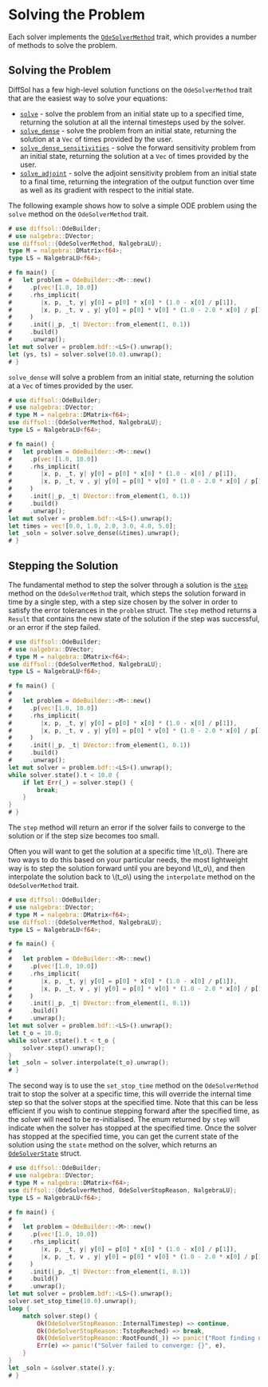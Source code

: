 # Solving the Problem

Each solver implements the [`OdeSolverMethod`](https://docs.rs/diffsol/latest/diffsol/ode_solver/method/trait.OdeSolverMethod.html) trait, which provides a number of methods to solve the problem.

## Solving the Problem

DiffSol has a few high-level solution functions on the `OdeSolverMethod` trait that are the easiest way to solve your equations:
- [`solve`](https://docs.rs/diffsol/latest/diffsol/ode_solver/method/trait.OdeSolverMethod.html#method.solve) - solve the problem from an initial state up to a specified time, returning the solution at all the internal timesteps used by the solver.
- [`solve_dense`](https://docs.rs/diffsol/latest/diffsol/ode_solver/method/trait.OdeSolverMethod.html#method.solve_dense) - solve the problem from an initial state, returning the solution at a `Vec` of times provided by the user.
- [`solve_dense_sensitivities`](https://docs.rs/diffsol/latest/diffsol/ode_solver/method/trait.OdeSolverMethod.html#method.solve_dense_sensitivities) - solve the forward sensitivity problem from an initial state, returning the solution at a `Vec` of times provided by the user.
- [`solve_adjoint`](https://docs.rs/diffsol/latest/diffsol/ode_solver/method/trait.OdeSolverMethod.html#method.solve_adjoint) - solve the adjoint sensitivity problem from an initial state to a final time, returning the integration of the output function over time as well as its gradient with respect to the initial state.

The following example shows how to solve a simple ODE problem using the `solve` method on the `OdeSolverMethod` trait. 

```rust
# use diffsol::OdeBuilder;
# use nalgebra::DVector;
use diffsol::{OdeSolverMethod, NalgebraLU};
type M = nalgebra::DMatrix<f64>;
type LS = NalgebraLU<f64>;

# fn main() {
#   let problem = OdeBuilder::<M>::new()
#     .p(vec![1.0, 10.0])
#     .rhs_implicit(
#        |x, p, _t, y| y[0] = p[0] * x[0] * (1.0 - x[0] / p[1]),
#        |x, p, _t, v , y| y[0] = p[0] * v[0] * (1.0 - 2.0 * x[0] / p[1]),
#     )
#     .init(|_p, _t| DVector::from_element(1, 0.1))
#     .build()
#     .unwrap();
let mut solver = problem.bdf::<LS>().unwrap();
let (ys, ts) = solver.solve(10.0).unwrap();
# }
```

`solve_dense` will solve a problem from an initial state, returning the solution at a `Vec` of times provided by the user.

```rust
# use diffsol::OdeBuilder;
# use nalgebra::DVector;
# type M = nalgebra::DMatrix<f64>;
use diffsol::{OdeSolverMethod, NalgebraLU};
type LS = NalgebraLU<f64>;

# fn main() {
#   let problem = OdeBuilder::<M>::new()
#     .p(vec![1.0, 10.0])
#     .rhs_implicit(
#        |x, p, _t, y| y[0] = p[0] * x[0] * (1.0 - x[0] / p[1]),
#        |x, p, _t, v , y| y[0] = p[0] * v[0] * (1.0 - 2.0 * x[0] / p[1]),
#     )
#     .init(|_p, _t| DVector::from_element(1, 0.1))
#     .build()
#     .unwrap();
let mut solver = problem.bdf::<LS>().unwrap();
let times = vec![0.0, 1.0, 2.0, 3.0, 4.0, 5.0];
let _soln = solver.solve_dense(&times).unwrap();
# }
```

## Stepping the Solution

The fundamental method to step the solver through a solution is the [`step`](https://docs.rs/diffsol/latest/diffsol/ode_solver/method/trait.OdeSolverMethod.html#tymethod.step) method on the `OdeSolverMethod` trait, which steps the solution forward in time by a single step, with a step size chosen by the solver in order to satisfy the error tolerances in the `problem` struct. The `step` method returns a `Result` that contains the new state of the solution if the step was successful, or an error if the step failed.

```rust
# use diffsol::OdeBuilder;
# use nalgebra::DVector;
# type M = nalgebra::DMatrix<f64>;
use diffsol::{OdeSolverMethod, NalgebraLU};
type LS = NalgebraLU<f64>;

# fn main() {
# 
#   let problem = OdeBuilder::<M>::new()
#     .p(vec![1.0, 10.0])
#     .rhs_implicit(
#        |x, p, _t, y| y[0] = p[0] * x[0] * (1.0 - x[0] / p[1]),
#        |x, p, _t, v , y| y[0] = p[0] * v[0] * (1.0 - 2.0 * x[0] / p[1]),
#     )
#     .init(|_p, _t| DVector::from_element(1, 0.1))
#     .build()
#     .unwrap();
let mut solver = problem.bdf::<LS>().unwrap();
while solver.state().t < 10.0 {
    if let Err(_) = solver.step() {
        break;
    }
}
# }
```

The `step` method will return an error if the solver fails to converge to the solution or if the step size becomes too small.

Often you will want to get the solution at a specific time \\(t_o\\). There are two ways to do this based on your particular needs, the most lightweight way is to step the solution forward
until you are beyond \\(t_o\\), and then interpolate the solution back to \\(t_o\\) using the `interpolate` method on the `OdeSolverMethod` trait. 

```rust
# use diffsol::OdeBuilder;
# use nalgebra::DVector;
# type M = nalgebra::DMatrix<f64>;
use diffsol::{OdeSolverMethod, NalgebraLU};
type LS = NalgebraLU<f64>;

# fn main() {
# 
#   let problem = OdeBuilder::<M>::new()
#     .p(vec![1.0, 10.0])
#     .rhs_implicit(
#        |x, p, _t, y| y[0] = p[0] * x[0] * (1.0 - x[0] / p[1]),
#        |x, p, _t, v , y| y[0] = p[0] * v[0] * (1.0 - 2.0 * x[0] / p[1]),
#     )
#     .init(|_p, _t| DVector::from_element(1, 0.1))
#     .build()
#     .unwrap();
let mut solver = problem.bdf::<LS>().unwrap();
let t_o = 10.0;
while solver.state().t < t_o {
    solver.step().unwrap();
}
let _soln = solver.interpolate(t_o).unwrap();
# }
```

The second way is to use the `set_stop_time` method on the `OdeSolverMethod` trait to stop the solver at a specific time, this will override the internal time step so that the solver stops at the specified time.
Note that this can be less efficient if you wish to continue stepping forward after the specified time, as the solver will need to be re-initialised.
The enum returned by `step` will indicate when the solver has stopped at the specified time.
Once the solver has stopped at the specified time, you can get the current state of the solution using the `state` method on the solver, which returns an [`OdeSolverState`](https://docs.rs/diffsol/latest/diffsol/ode_solver/method/struct.OdeSolverState.html) struct.

```rust
# use diffsol::OdeBuilder;
# use nalgebra::DVector;
# type M = nalgebra::DMatrix<f64>;
use diffsol::{OdeSolverMethod, OdeSolverStopReason, NalgebraLU};
type LS = NalgebraLU<f64>;

# fn main() {
# 
#   let problem = OdeBuilder::<M>::new()
#     .p(vec![1.0, 10.0])
#     .rhs_implicit(
#        |x, p, _t, y| y[0] = p[0] * x[0] * (1.0 - x[0] / p[1]),
#        |x, p, _t, v , y| y[0] = p[0] * v[0] * (1.0 - 2.0 * x[0] / p[1]),
#     )
#     .init(|_p, _t| DVector::from_element(1, 0.1))
#     .build()
#     .unwrap();
let mut solver = problem.bdf::<LS>().unwrap();
solver.set_stop_time(10.0).unwrap();
loop {
    match solver.step() {
        Ok(OdeSolverStopReason::InternalTimestep) => continue,
        Ok(OdeSolverStopReason::TstopReached) => break,
        Ok(OdeSolverStopReason::RootFound(_)) => panic!("Root finding not used"),
        Err(e) => panic!("Solver failed to converge: {}", e),
    }
}
let _soln = &solver.state().y;
# }
```

